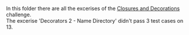 In this folder there are all the excerises of the [Closures and Decorations](https://www.hackerrank.com/domains/python?filters%5Bsubdomains%5D%5B%5D=closures-and-decorators) challenge.<br>
The excerise 'Decorators 2 - Name Directory' didn't pass 3 test cases on 13.

